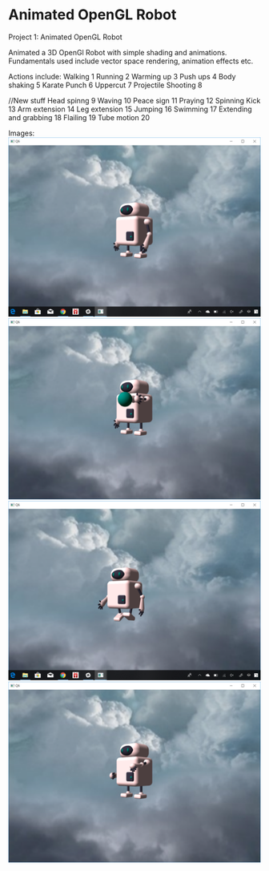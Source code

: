 # Animated OpenGL Robot
Project 1: Animated OpenGL Robot

Animated a 3D OpenGl Robot with simple shading and animations.
Fundamentals used include vector space rendering, animation effects etc.

Actions include:
Walking 1
Running 2
Warming up 3
Push ups 4
Body shaking 5
Karate Punch 6
Uppercut 7
Projectile Shooting 8

//New stuff
Head spinng 9
Waving 10
Peace sign 11
Praying 12
Spinning Kick 13
Arm extension 14
Leg extension 15
Jumping 16
Swimming 17
Extending and grabbing 18
Flailing 19
Tube motion 20


Images:
![alt text](https://raw.githubusercontent.com/samuel40791765/GraphicsRobot/master/projectimages/pic1.png)
![alt text](https://raw.githubusercontent.com/samuel40791765/GraphicsRobot/master/projectimages/pic2.png)
![alt text](https://raw.githubusercontent.com/samuel40791765/GraphicsRobot/master/projectimages/pic3.png)
![alt text](https://raw.githubusercontent.com/samuel40791765/GraphicsRobot/master/projectimages/pic4.png)

